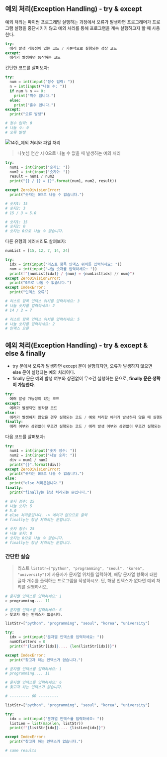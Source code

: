 ## 예외 처리(Exception Handling) - try & except

예외 처리는 파이썬 프로그래밍 실행하는 과정에서 오류가 발생하면 프로그래머가 프로그램 실행을 중단시키기 않고 예외 처리를 통해 프로그램을 계속 실행하고자 할 때 사용한다.

```py
try:
  에러 발생 가능성이 있는 코드 / 기본적으로 실행되는 정상 코드
except:
  에러가 발생하면 동작하는 코드
```

간단한 코드를 살펴보자:
```py
try:
  num = int(input("정수 입력: "))
  n = int(input("나눌 수: "))
  if num % n == 0:
    print("짝수 입니다.")
  else:
    print("홀수 입니다.")
except:
  print("오류 발생")

# 정수 입력: 0
# 나눌 수: 0
# 오류 발생
```

![14주_예외 처리와 파일 처리](https://github.com/hampak/python-study/assets/85291626/fc4d941e-59ba-4171-b902-6fd24429094d)

> 나눗셈 연산 시 0으로 나눌 수 없을 때 발생하는 예외 처리

```py
try:
  num1 = int(input("숫자1: "))
  num2 = int(input("숫자2: "))
  result = num1 / num2
  print("{} / {} = {}".format(num1, num2, result))

except ZeroDivisionError:
  print("숫자는 0으로 나눌 수 없습니다.")

# 숫자1: 15
# 숫자2: 3
# 15 / 3 = 5.0

# 숫자1: 15
# 숫자2: 0
# 숫자는 0으로 나눌 수 없습니다.
```

다른 유형의 에러처리도 살펴보자:

```py
numList = [15, 12, 7, 14, 24]

try:
  idx = int(input("리스트 항목 인덱스 위치를 입력하세요: "))
  num = int(input("나눌 숫자를 입력하세요: "))
  print(f"{numList[idx]} / {num} = {numList[idx] // num}")
except ZeroDivisionError:
  print("0으로 나눌 수 없습니다.")
except IndexError:
  print("인덱스 오류")

# 리스트 항목 인덱스 위치를 입력하세요: 3
# 나눌 숫자를 입력하세요: 2
# 14 / 2 = 7

# 리스트 항목 인덱스 위치를 입력하세요: 5
# 나눌 숫자를 입력하세요: 2
# 인덱스 오류
```

## 예외 처리(Exception Handling) - try & except & else & finally

- try 문에서 오류가 발생하면 except 문이 실행되지만, 오류가 발생하지 않으면 else 문이 실행되는 예외 처리이다.
- finally 문은 예외 발생 여부와 상관없이 무조건 실행하는 문으로, **finally 문은 생략이 가능한다**.

```py
try:
  에러 발생 가능성이 있는 코드
except:
  에러가 발생되면 동작할 코드
else:
  에러가 발생하지 않았을 경우 실행되는 코드 / 예외 처리할 에러가 발생하지 않을 때 실행되는 코드
finally:
  에러 여부와 상관없이 무조건 실행되는 코드 / 에러 발생 여부와 상관없이 무조건 실행되는 코드
```

다음 코드를 살펴보자:

```py
try:
  num1 = int(input("숫자 정수: "))
  num2 = int(input("나눌 숫자: "))
  div = num1 / num2
  print("{}".format(div))
except ZeroDivisionError:
  print("숫자는 0으로 나눌 수 없습니다.")
else:
  print("else 처리문입니다.")
finally:
  print("finally는 항상 처리되는 문입니다.")

# 숫자 정수: 25
# 나눌 숫자: 5
# 5.0
# else 처리문입니다. -> 에러가 없으므로 출력
# finally는 항상 처리되는 문입니다.

# 숫자 정수: 25
# 나눌 숫자: 0
# 숫자는 0으로 나눌 수 없습니다.
# finally는 항상 처리되는 문입니다.
```

### 간단한 실습

> 리스트 `listStr=["python", "programming", "seoul", "korea", "university"]`에 사용자가 문자열 위치를 입력하여, 해당 문자열 항목에 대한 글자 개수를 출력하는 프로그램을 작성하시오. 단, 해당 인덱스가 없다면 예외 처리를 실행하시오.

```py
# 문자열 인덱스를 입력하세요: 1
> programming.... 11

# 문자열 인덱스를 입력하세요: 6
> 찾고자 하는 인덱스가 없습니다.
```

```py
listStr=["python", "programming", "seoul", "korea", "university"]

try:
  idx = int(input("문자열 인덱스를 입력하세요: "))
  numOfLetters = 0
  print(f"{listStr[idx]}.... {len(listStr[idx])}")

except IndexError:
  print("찾고자 하는 인덱스가 없습니다.")

# 문자열 인덱스를 입력하세요: 1
# programming.... 11

# 문자열 인덱스를 입력하세요: 6
# 찾고자 하는 인덱스가 없습니다.

# --------- OR ---------

listStr=["python", "programming", "seoul", "korea", "university"]

try:
  idx = int(input("문자열 인덱스를 입력하세요: "))
  listLen = list(map(len, listStr))
  print(f"{listStr[idx]}.... {listLen[idx]}")

except IndexError:
  print("찾고자 하는 인덱스가 없습니다.")

# same results
```
